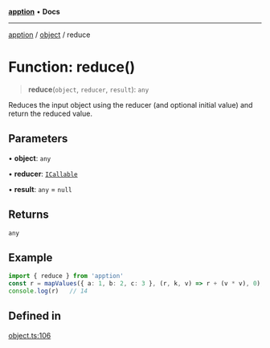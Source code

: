 [**apption**](../../README.md) • **Docs**

***

[apption](../../modules.md) / [object](../README.md) / reduce

# Function: reduce()

> **reduce**(`object`, `reducer`, `result`): `any`

Reduces the input object using the reducer (and optional initial value) 
and return the reduced value.

## Parameters

• **object**: `any`

• **reducer**: [`ICallable`](../../action/interfaces/ICallable.md)

• **result**: `any` = `null`

## Returns

`any`

## Example

```ts
import { reduce } from 'apption'
const r = mapValues({ a: 1, b: 2, c: 3 }, (r, k, v) => r + (v * v), 0);   
console.log(r)   // 14
```

## Defined in

[object.ts:106](https://github.com/mksunny1/apption/blob/3f2288c24fed7fc1effebf2fdac51656d2dda91c/src/object.ts#L106)
